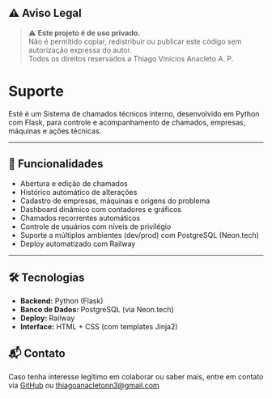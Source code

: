 ## ⚠️ Aviso Legal

> ⚠️ **Este projeto é de uso privado.**  
> Não é permitido copiar, redistribuir ou publicar este código sem autorização expressa do autor.  
> Todos os direitos reservados a Thiago Vinicios Anacleto A. P.

# Suporte

Esté é um Sistema de chamados técnicos interno, desenvolvido em Python com Flask, para controle e acompanhamento de chamados, empresas, máquinas e ações técnicas.

---

## 🚀 Funcionalidades

- Abertura e edição de chamados
- Histórico automático de alterações
- Cadastro de empresas, máquinas e origens do problema
- Dashboard dinâmico com contadores e gráficos
- Chamados recorrentes automáticos
- Controle de usuários com níveis de privilégio
- Suporte a múltiplos ambientes (dev/prod) com PostgreSQL (Neon.tech)
- Deploy automatizado com Railway

---

## 🛠️ Tecnologias

- **Backend:** Python (Flask)
- **Banco de Dados:** PostgreSQL (via Neon.tech)
- **Deploy:** Railway
- **Interface:** HTML + CSS (com templates Jinja2)

## 📬 Contato

Caso tenha interesse legítimo em colaborar ou saber mais, entre em contato via [GitHub](https://github.com/ThiagoViniciosAnacleto/) ou thiagoanacletonn3@gmail.com
